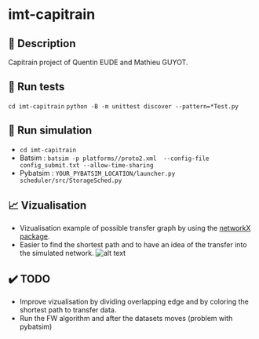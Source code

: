 # imt-capitrain
## 📖 Description
Capitrain project of Quentin EUDE and Mathieu GUYOT.

## 🧰 Run tests
`cd imt-capitrain`
`python -B -m unittest discover --pattern=*Test.py`

## 🔧 Run simulation
- `cd imt-capitrain`
- Batsim : `batsim -p platforms//proto2.xml  --config-file config_submit.txt --allow-time-sharing`
- Pybatsim : `YOUR_PYBATSIM_LOCATION/launcher.py scheduler/src/StorageSched.py`

## 📈 Vizualisation
- Vizualisation example of possible transfer graph by using the [networkX package](https://networkx.github.io/documentation/networkx-1.9/overview.html).
- Easier to find the shortest path and to have an idea of the transfer into the simulated network.
![alt text](https://raw.githubusercontent.com/ouranos588/imt-capitrain/master/Graphdyn!5.png)

## ✔️ TODO
- Improve vizualisation by dividing overlapping edge and by coloring the shortest path to transfer data.
- Run the FW algorithm and after the datasets moves (problem with pybatsim)


